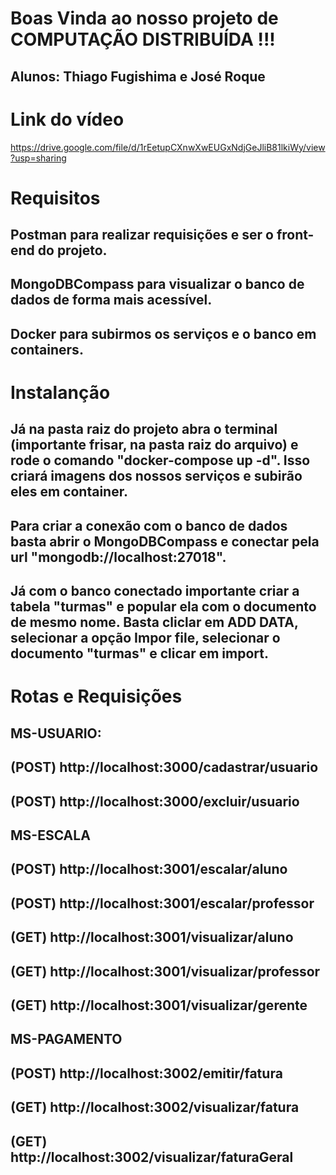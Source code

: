# Boas Vinda ao nosso projeto de COMPUTAÇÃO DISTRIBUÍDA !!!
## Alunos: Thiago Fugishima e José Roque

# Link do vídeo
https://drive.google.com/file/d/1rEetupCXnwXwEUGxNdjGeJliB81lkiWy/view?usp=sharing

# Requisitos

## Postman para realizar requisições e ser o front-end do projeto.
## MongoDBCompass para visualizar o banco de dados de forma mais acessível.
## Docker para subirmos os serviços e o banco em containers.

# Instalanção

## Já na pasta raiz do projeto abra o terminal (importante frisar, na pasta raiz do arquivo) e rode o comando "docker-compose up -d". Isso criará imagens dos nossos serviços e subirão eles em container.
## Para criar a conexão com o banco de dados basta abrir o MongoDBCompass e conectar pela url "mongodb://localhost:27018".
## Já com o banco conectado importante criar a tabela "turmas" e popular ela com o documento de mesmo nome. Basta cliclar em ADD DATA, selecionar a opção Impor file, selecionar o documento "turmas" e clicar em import.

# Rotas e Requisições

## MS-USUARIO:
## (POST) http://localhost:3000/cadastrar/usuario
## (POST) http://localhost:3000/excluir/usuario

## MS-ESCALA
## (POST) http://localhost:3001/escalar/aluno
## (POST) http://localhost:3001/escalar/professor
## (GET)  http://localhost:3001/visualizar/aluno
## (GET)  http://localhost:3001/visualizar/professor
## (GET)  http://localhost:3001/visualizar/gerente

## MS-PAGAMENTO
## (POST) http://localhost:3002/emitir/fatura
## (GET)  http://localhost:3002/visualizar/fatura
## (GET)  http://localhost:3002/visualizar/faturaGeral
